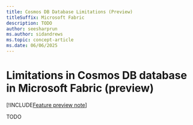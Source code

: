 ```yaml
---
title: Cosmos DB Database Limitations (Preview)
titleSuffix: Microsoft Fabric
description: TODO
author: seesharprun
ms.author: sidandrews
ms.topic: concept-article
ms.date: 06/06/2025
---
```


# Limitations in Cosmos DB database in Microsoft Fabric (preview)

[!INCLUDE[Feature preview note](../../includes/feature-preview-note.md)]

TODO
